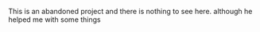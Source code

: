This is an abandoned project and there is nothing to see here.  although he helped me with some things
